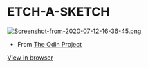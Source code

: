 # ETCH-A-SKETCH

[![Screenshot-from-2020-07-12-16-36-45.png](https://i.postimg.cc/5N5BqPt0/Screenshot-from-2020-07-12-16-36-45.png)](https://postimg.cc/ppT5PJzb)

- From [The Odin Project](https://www.theodinproject.com/courses/web-development-101/lessons/etch-a-sketch-project) 

[View in browser](https://pnataly.github.io/ETCH-A-SKETCH/)



